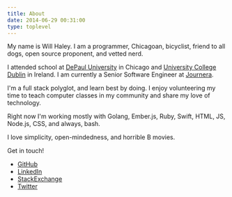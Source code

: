 ```yaml
---
title: About
date: 2014-06-29 00:31:00
type: toplevel
---
```


My name is Will Haley. I am a programmer, Chicagoan, bicyclist, friend to all dogs, open source proponent, and vetted nerd.

I attended school at [DePaul University](http://www.depaul.edu) in Chicago and [University College Dublin](http://www.ucd.ie/) in Ireland. I am currently a Senior Software Engineer at [Journera](https://journera.com/).

I'm a full stack polyglot, and learn best by doing. I enjoy volunteering my time to teach computer classes in my community and share my love of technology.

Right now I'm working mostly with Golang, Ember.js, Ruby, Swift, HTML, JS, Node.js, CSS, and always, bash.

I love simplicity, open-mindedness, and horrible B movies.

Get in touch!

* [GitHub](https://github.com/williamhaley)
* [LinkedIn](http://www.linkedin.com/in/willhaley)
* [StackExchange](http://stackoverflow.com/users/1459103/willhaley)
* [Twitter](https://twitter.com/williamhaley)
